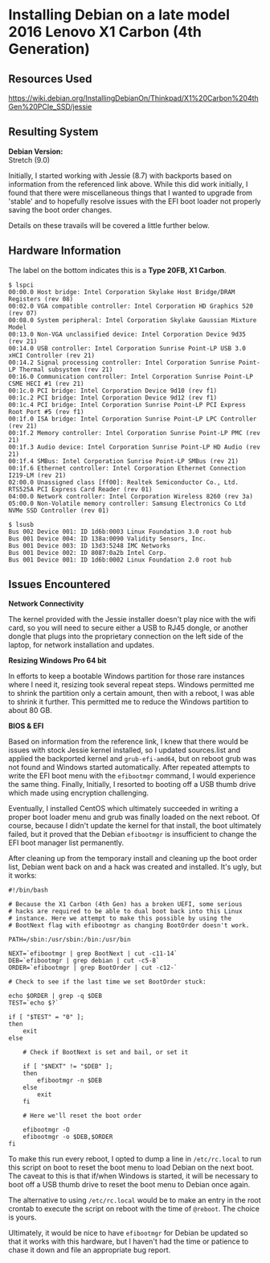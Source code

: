 # Installing Debian on a late model 2016 Lenovo X1 Carbon (4th Generation)

## Resources Used

https://wiki.debian.org/InstallingDebianOn/Thinkpad/X1%20Carbon%204thGen%20PCIe_SSD/jessie


## Resulting System

**Debian Version:**  
Stretch (9.0)

Initially, I started working with Jessie (8.7) with backports based on information from the referenced link above. While this did work initially, I found that there were miscellaneous things that I wanted to upgrade from 'stable' and to hopefully resolve issues with the EFI boot loader not properly saving the boot order changes.

Details on these travails will be covered a little further below.


## Hardware Information

The label on the bottom indicates this is a **Type 20FB, X1 Carbon**.

```
$ lspci
00:00.0 Host bridge: Intel Corporation Skylake Host Bridge/DRAM Registers (rev 08)
00:02.0 VGA compatible controller: Intel Corporation HD Graphics 520 (rev 07)
00:08.0 System peripheral: Intel Corporation Skylake Gaussian Mixture Model
00:13.0 Non-VGA unclassified device: Intel Corporation Device 9d35 (rev 21)
00:14.0 USB controller: Intel Corporation Sunrise Point-LP USB 3.0 xHCI Controller (rev 21)
00:14.2 Signal processing controller: Intel Corporation Sunrise Point-LP Thermal subsystem (rev 21)
00:16.0 Communication controller: Intel Corporation Sunrise Point-LP CSME HECI #1 (rev 21)
00:1c.0 PCI bridge: Intel Corporation Device 9d10 (rev f1)
00:1c.2 PCI bridge: Intel Corporation Device 9d12 (rev f1)
00:1c.4 PCI bridge: Intel Corporation Sunrise Point-LP PCI Express Root Port #5 (rev f1)
00:1f.0 ISA bridge: Intel Corporation Sunrise Point-LP LPC Controller (rev 21)
00:1f.2 Memory controller: Intel Corporation Sunrise Point-LP PMC (rev 21)
00:1f.3 Audio device: Intel Corporation Sunrise Point-LP HD Audio (rev 21)
00:1f.4 SMBus: Intel Corporation Sunrise Point-LP SMBus (rev 21)
00:1f.6 Ethernet controller: Intel Corporation Ethernet Connection I219-LM (rev 21)
02:00.0 Unassigned class [ff00]: Realtek Semiconductor Co., Ltd. RTS525A PCI Express Card Reader (rev 01)
04:00.0 Network controller: Intel Corporation Wireless 8260 (rev 3a)
05:00.0 Non-Volatile memory controller: Samsung Electronics Co Ltd NVMe SSD Controller (rev 01)
```


```
$ lsusb
Bus 002 Device 001: ID 1d6b:0003 Linux Foundation 3.0 root hub
Bus 001 Device 004: ID 138a:0090 Validity Sensors, Inc. 
Bus 001 Device 003: ID 13d3:5248 IMC Networks 
Bus 001 Device 002: ID 8087:0a2b Intel Corp. 
Bus 001 Device 001: ID 1d6b:0002 Linux Foundation 2.0 root hub
```

## Issues Encountered

**Network Connectivity**

The kernel provided with the Jessie installer doesn't play nice with the wifi card, so you will need to secure either a USB to RJ45 dongle, or another dongle that plugs into the proprietary connection on the left side of the laptop, for network installation and updates.

**Resizing Windows Pro 64 bit**

In efforts to keep a bootable Windows partition for those rare instances where I need it, resizing took several repeat steps. Windows permitted me to shrink the partition only a certain amount, then with a reboot, I was able to shrink it further. This permitted me to reduce the Windows partition to about 80 GB.

**BIOS & EFI**

Based on information from the reference link, I knew that there would be issues with stock Jessie kernel installed, so I updated sources.list and applied the backported kernel and ```grub-efi-amd64```, but on reboot grub was not found and Windows started automatically. After repeated attempts to write the EFI boot menu with the ```efibootmgr``` command, I would experience the same thing. Finally, Initially, I resorted to booting off a USB thumb drive which made using encryption challenging. 

Eventually, I installed CentOS which ultimately succeeded in writing a proper boot loader menu and grub was finally loaded on the next reboot. Of course, because I didn't update the kernel for that install, the boot ultimately failed, but it proved that the Debian ```efibootmgr``` is insufficient to change the EFI boot manager list permanently.

After cleaning up from the temporary install and cleaning up the boot order list, Debian went back on and a hack was created and installed. It's ugly, but it works:

```
#!/bin/bash

# Because the X1 Carbon (4th Gen) has a broken UEFI, some serious
# hacks are required to be able to dual boot back into this Linux
# instance. Here we attempt to make this possible by using the
# BootNext flag with efibootmgr as changing BootOrder doesn't work.

PATH=/sbin:/usr/sbin:/bin:/usr/bin

NEXT=`efibootmgr | grep BootNext | cut -c11-14`
DEB=`efibootmgr | grep debian | cut -c5-8`
ORDER=`efibootmgr | grep BootOrder | cut -c12-`

# Check to see if the last time we set BootOrder stuck:

echo $ORDER | grep -q $DEB
TEST=`echo $?`

if [ "$TEST" = "0" ];
then
	exit
else

	# Check if BootNext is set and bail, or set it

	if [ "$NEXT" != "$DEB" ];
	then
		efibootmgr -n $DEB
	else
		exit
	fi

	# Here we'll reset the boot order

	efibootmgr -O
	efibootmgr -o $DEB,$ORDER
fi
```

To make this run every reboot, I opted to dump a line in ```/etc/rc.local``` to run this script on boot to reset the boot menu to load Debian on the next boot. The caveat to this is that if/when Windows is started, it will be necessary to boot off a USB thumb drive to reset the boot menu to Debian once again.

The alternative to using ```/etc/rc.local``` would be to make an entry in the root crontab to execute the script on reboot with the time of ```@reboot```. The choice is yours.

Ultimately, it would be nice to have ```efibootmgr``` for Debian be updated so that it works with this hardware, but I haven't had the time or patience to chase it down and file an appropriate bug report.



